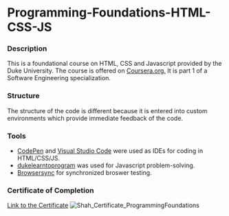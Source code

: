 # Programming-Foundations-HTML-CSS-JS

### Description
This is a foundational course on HTML, CSS and Javascript provided by the Duke University. The course is offered on [Coursera.org.][coursera] It is part 1 of a Software Engineering specialization. 

### Structure
The structure of the code is different because it is entered into custom environments which provide immediate feedback of the code. 

### Tools
- [CodePen] and [Visual Studio Code] were used as IDEs for coding in HTML/CSS/JS.
- [dukelearntoprogram] was used for Javascript problem-solving.
- [Browsersync] for synchronized broswer testing.

[coursera]: <https://www.coursera.org/>
[Visual Studio Code]: <https://code.visualstudio.com/>
[Browsersync]: <https://www.browsersync.io/>
[CodePen]: <https://codepen.io/>
[dukelearntoprogram]: <https://www.dukelearntoprogram.com/>
[Link to the Certificate]: <https://www.coursera.org/account/accomplishments/certificate/WRZKMMATJ7KA>

### Certificate of Completion
[Link to the Certificate]
![Shah_Certificate_ProgrammingFoundations](https://user-images.githubusercontent.com/14351534/86188226-9fe36f80-bb03-11ea-89b0-5b241d3a96ce.PNG)

